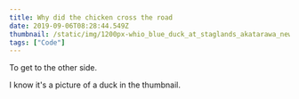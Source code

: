 ```yaml
---
title: Why did the chicken cross the road
date: 2019-09-06T08:28:44.549Z
thumbnail: /static/img/1200px-whio_blue_duck_at_staglands_akatarawa_new_zealand.jpg
tags: ["Code"]
---
```


To get to the other side.

I know it's a picture of a duck in the thumbnail.
